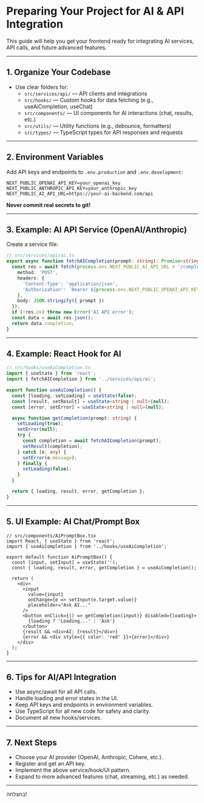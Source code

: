 # Preparing Your Project for AI & API Integration

This guide will help you get your frontend ready for integrating AI services, API calls, and future advanced features.

---

## 1. Organize Your Codebase

- Use clear folders for:
  - `src/services/api/` — API clients and integrations
  - `src/hooks/` — Custom hooks for data fetching (e.g., useAiCompletion, useChat)
  - `src/components/` — UI components for AI interactions (chat, results, etc.)
  - `src/utils/` — Utility functions (e.g., debounce, formatters)
  - `src/types/` — TypeScript types for API responses and requests

---

## 2. Environment Variables

Add API keys and endpoints to `.env.production` and `.env.development`:

```env
NEXT_PUBLIC_OPENAI_API_KEY=your_openai_key
NEXT_PUBLIC_ANTHROPIC_API_KEY=your_anthropic_key
NEXT_PUBLIC_AI_API_URL=https://your-ai-backend.com/api
```

**Never commit real secrets to git!**

---

## 3. Example: AI API Service (OpenAI/Anthropic)

Create a service file:

```typescript
// src/services/api/ai.ts
export async function fetchAICompletion(prompt: string): Promise<string> {
  const res = await fetch(process.env.NEXT_PUBLIC_AI_API_URL + '/complete', {
    method: 'POST',
    headers: {
      'Content-Type': 'application/json',
      'Authorization': `Bearer ${process.env.NEXT_PUBLIC_OPENAI_API_KEY}`
    },
    body: JSON.stringify({ prompt })
  });
  if (!res.ok) throw new Error('AI API error');
  const data = await res.json();
  return data.completion;
}
```

---

## 4. Example: React Hook for AI

```typescript
// src/hooks/useAiCompletion.ts
import { useState } from 'react';
import { fetchAICompletion } from '../services/api/ai';

export function useAiCompletion() {
  const [loading, setLoading] = useState(false);
  const [result, setResult] = useState<string | null>(null);
  const [error, setError] = useState<string | null>(null);

  async function getCompletion(prompt: string) {
    setLoading(true);
    setError(null);
    try {
      const completion = await fetchAICompletion(prompt);
      setResult(completion);
    } catch (e: any) {
      setError(e.message);
    } finally {
      setLoading(false);
    }
  }

  return { loading, result, error, getCompletion };
}
```

---

## 5. UI Example: AI Chat/Prompt Box

```tsx
// src/components/AiPromptBox.tsx
import React, { useState } from 'react';
import { useAiCompletion } from '../hooks/useAiCompletion';

export default function AiPromptBox() {
  const [input, setInput] = useState('');
  const { loading, result, error, getCompletion } = useAiCompletion();

  return (
    <div>
      <input
        value={input}
        onChange={e => setInput(e.target.value)}
        placeholder="Ask AI..."
      />
      <button onClick={() => getCompletion(input)} disabled={loading}>
        {loading ? 'Loading...' : 'Ask'}
      </button>
      {result && <div>AI: {result}</div>}
      {error && <div style={{ color: 'red' }}>{error}</div>}
    </div>
  );
}
```

---

## 6. Tips for AI/API Integration

- Use async/await for all API calls.
- Handle loading and error states in the UI.
- Keep API keys and endpoints in environment variables.
- Use TypeScript for all new code for safety and clarity.
- Document all new hooks/services.

---

## 7. Next Steps

- Choose your AI provider (OpenAI, Anthropic, Cohere, etc.).
- Register and get an API key.
- Implement the above service/hook/UI pattern.
- Expand to more advanced features (chat, streaming, etc.) as needed.

---

בהצלחה!
